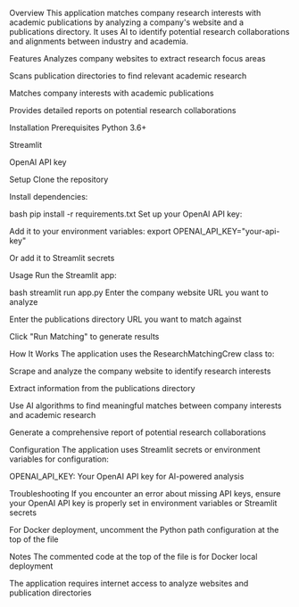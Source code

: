 Overview
This application matches company research interests with academic publications by analyzing a company's website and a publications directory. It uses AI to identify potential research collaborations and alignments between industry and academia.

Features
Analyzes company websites to extract research focus areas

Scans publication directories to find relevant academic research

Matches company interests with academic publications

Provides detailed reports on potential research collaborations

Installation
Prerequisites
Python 3.6+

Streamlit

OpenAI API key

Setup
Clone the repository

Install dependencies:

bash
pip install -r requirements.txt
Set up your OpenAI API key:

Add it to your environment variables: export OPENAI_API_KEY="your-api-key"

Or add it to Streamlit secrets

Usage
Run the Streamlit app:

bash
streamlit run app.py
Enter the company website URL you want to analyze

Enter the publications directory URL you want to match against

Click "Run Matching" to generate results

How It Works
The application uses the ResearchMatchingCrew class to:

Scrape and analyze the company website to identify research interests

Extract information from the publications directory

Use AI algorithms to find meaningful matches between company interests and academic research

Generate a comprehensive report of potential research collaborations

Configuration
The application uses Streamlit secrets or environment variables for configuration:

OPENAI_API_KEY: Your OpenAI API key for AI-powered analysis

Troubleshooting
If you encounter an error about missing API keys, ensure your OpenAI API key is properly set in environment variables or Streamlit secrets

For Docker deployment, uncomment the Python path configuration at the top of the file

Notes
The commented code at the top of the file is for Docker local deployment

The application requires internet access to analyze websites and publication directories
